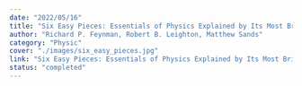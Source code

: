 ```yaml
---
date: "2022/05/16"
title: "Six Easy Pieces: Essentials of Physics Explained by Its Most Brilliant Teacher"
author: "Richard P. Feynman, Robert B. Leighton, Matthew Sands"
category: "Physic"
cover: "./images/six_easy_pieces.jpg"
link: "Six Easy Pieces: Essentials of Physics Explained by Its Most Brilliant Teacher"
status: "completed"
---
```

